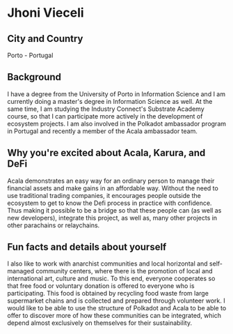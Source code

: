# Jhoni Vieceli

## City and Country
Porto - Portugal

## Background
I have a degree from the University of Porto in Information Science and I am currently doing a master's degree in Information Science as well. At the same time, I am studying the Industry Connect's Substrate Academy course, so that I can participate more actively in the development of ecosystem projects.
I am also involved in the Polkadot ambassador program in Portugal and recently a member of the Acala ambassador team.

## Why you're excited about Acala, Karura, and DeFi
Acala demonstrates an easy way for an ordinary person to manage their financial assets and make gains in an affordable way. Without the need to use traditional trading companies, it encourages people outside the ecosystem to get to know the Defi process in practice with confidence. Thus making it possible to be a bridge so that these people can (as well as new developers), integrate this project, as well as, many other projects in other parachains or relaychains.

## Fun facts and details about yourself
I also like to work with anarchist communities and local horizontal and self-managed community centers, where there is the promotion of local and international art, culture and music. To this end, everyone cooperates so that free food or voluntary donation is offered to everyone who is participating. This food is obtained by recycling food waste from large supermarket chains and is collected and prepared through volunteer work. I would like to be able to use the structure of Polkadot and Acala to be able to offer to discover more of how these communities can be integrated, which depend almost exclusively on themselves for their sustainability.
